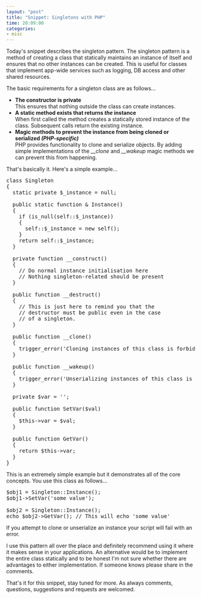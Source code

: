 ```yaml
---
layout: "post"
title: "Snippet: Singletons with PHP"
time: 20:09:00
categories: 
- misc
---
```

Today's snippet describes the singleton pattern. The singleton pattern is a method of creating a class that statically maintains an instance of itself and ensures that no other instances can be created. This is useful for classes that implement app-wide services such as logging, DB access and other shared resources.

The basic requirements for a singleton class are as follows...

<ul>
	<li><strong>The constructor is private</strong><br />This ensures that nothing outside the class can create instances.</li>
	<li><strong>A static method exists that returns <em>the</em> instance</strong><br />When first called the method creates a statically stored instance of the class. Subsequent calls return the existing instance.</li>
	<li><strong>Magic methods to prevent the instance from being cloned or serialized <snall><em>(PHP-specific)</em></small></strong><br />PHP provides functionality to clone and serialize objects. By adding simple implementations of the <em>__clone</em> and <em>__wakeup</em> magic methods we can prevent this from happening.
</ul>

That's basically it. Here's a simple example...

<pre name="code" class="php">
class Singleton
{
  static private $_instance = null;

  public static function & Instance()
  {
    if (is_null(self::$_instance))
    {
      self::$_instance = new self();
    }
    return self::$_instance;
  }

  private function __construct()
  {
    // Do normal instance initialisation here
    // Nothing singleton-related should be present
  }

  public function __destruct()
  {
    // This is just here to remind you that the
    // destructor must be public even in the case
    // of a singleton.
  }

  public function __clone()
  {
    trigger_error('Cloning instances of this class is forbidden.', E_USER_ERROR);
  }

  public function __wakeup()
  {
    trigger_error('Unserializing instances of this class is forbidden.', E_USER_ERROR);
  }

  private $var = '';

  public function SetVar($val)
  {
    $this-&gt;var = $val;
  }

  public function GetVar()
  {
    return $this-&gt;var;
  }
}
</pre>

This is an extremely simple example but it demonstrates all of the core concepts. You use this class as follows...

<pre name="code" class="php">
$obj1 = Singleton::Instance();
$obj1-&gt;SetVar('some value');

$obj2 = Singleton::Instance();
echo $obj2-&gt;GetVar(); // This will echo 'some value'
</pre>

If you attempt to clone or unserialize an instance your script will fail with an error.

I use this pattern all over the place and definitely recommend using it where it makes sense in your applications. An alternative would be to implement the entire class statically and to be honest I'm not sure whether there are advantages to either implementation. If someone knows please share in the comments.

That's it for this snippet, stay tuned for more. As always comments, questions, suggestions and requests are welcomed.